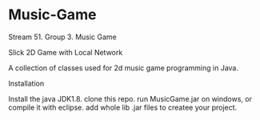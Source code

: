 # Music-Game
Stream 51. Group 3. Music Game

Slick 2D Game with Local Network

A collection of classes used for 2d music game programming in Java.

Installation

Install the java JDK1.8.
clone this repo.
run MusicGame.jar on windows, or compile it with eclipse.
add whole lib .jar files to createe your project.
